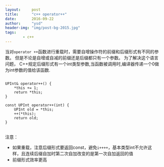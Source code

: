 ```yaml
---
layout:     post
title:      "c++ operator++"
date:       2016-09-22
author:     "ysd"
header-img: "img/post-bg-2015.jpg"
tags:      
        - c++
---
```


当对`operator ++`函数进行重载时，需要自增操作符的前缀和后缀形式有不同的参数。
但是不论是自增或自减的前缀还是后缀都只有一个参数。
为了解决这个语言问题，
C++规定后缀形式有一个int类型参数,当函数被调用时,编译器传递一个0做为int参数的值给该函数.

<pre>
<code>
UPInt& operator++() {
    *this += 1;
    return *this;
}

const UPInt operator++(int) {
    UPInt old = *this;
    ++(*this);
    return old;
}
</code>
</pre>

注意：
+ 如果重载，注意后缀形式要返回const，避免`i++++`，基本类型int不允许这样，且连续后缀自加时第二次自加改变的是第一次自加返回的值
+ 前缀形式效率更高